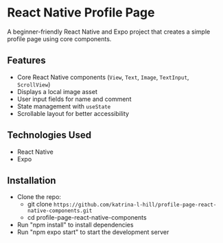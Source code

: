 # React Native Profile Page

A beginner-friendly React Native and Expo project that creates a simple profile page using core components.

## Features

- Core React Native components (`View`, `Text`, `Image`, `TextInput`, `ScrollView`)
- Displays a local image asset
- User input fields for name and comment
- State management with `useState`
- Scrollable layout for better accessibility

## Technologies Used

- React Native
- Expo

## Installation

- Clone the repo: 
    - git clone `https://github.com/katrina-l-hill/profile-page-react-native-components.git`
    - cd profile-page-react-native-components
- Run "npm install" to install dependencies
- Run "npm expo start" to start the development server
